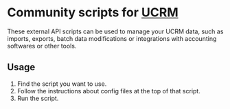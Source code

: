 Community scripts for [UCRM](https://ucrm.ubnt.com/)
====

These external API scripts can be used to manage your UCRM data, such as imports, exports, batch data modifications or integrations with accounting softwares or other tools.

Usage
----

1. Find the script you want to use.
2. Follow the instructions about config files at the top of that script.
3. Run the script.
